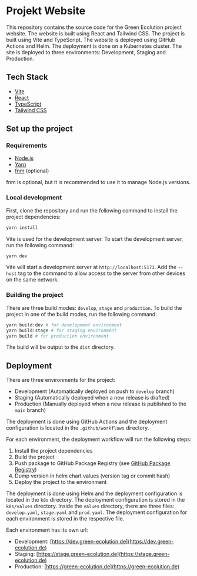 # Projekt Website

This repository contains the source code for the Green Ecolution project website. The website is built using React and Tailwind CSS. The project is built using Vite and TypeScript. The website is deployed using GitHub Actions and Helm. The deployment is done on a Kubernetes cluster. The site is deployed to three environments: Development, Staging and Production.

## Tech Stack

- [Vite](https://vitejs.dev/)
- [React](https://reactjs.org/)
- [TypeScript](https://www.typescriptlang.org/)
- [Tailwind CSS](https://tailwindcss.com/)

## Set up the project

### Requirements

- [Node.js](https://nodejs.org/en)
- [Yarn](https://yarnpkg.com/)
- [fnm](https://github.com/Schniz/fnm) (optional)

fnm is optional, but it is recommended to use it to manage Node.js versions.

### Local development

First, clone the repository and run the following command to install the project dependencies:

```bash
yarn install
```

Vite is used for the development server. To start the development server, run the following command:

```bash
yarn dev
```

Vite will start a development server at `http://localhost:5173`. Add the `--host` tag to the command to allow access to the server from other devices on the same network.

### Building the project

There are three build modes: `develop`, `stage` and `production`. To build the project in one of the build modes, run the following command:

```bash
yarn build:dev # for development environment
yarn build:stage # for staging environment
yarn build # for production environment
```

The build will be output to the `dist` directory.

## Deployment

There are three environments for the project:

- Development (Automatically deployed on push to `develop` branch)
- Staging (Automatically deployed when a new release is drafted)
- Production (Manually deployed when a new release is published to the `main` branch)

The deployment is done using GitHub Actions and the deployment configuration is located in the `.github/workflows` directory.

For each environment, the deployment workflow will run the following steps:

1. Install the project dependencies
2. Build the project
3. Push package to GitHub Package Registry (see [GitHub Package Registry](https://github.com/orgs/SmartCityFlensburg/packages?repo_name=project-website))
4. Dump version in helm chart values (version tag or commit hash)
5. Deploy the project to the environment

The deployment is done using Helm and the deployment configuration is located in the `k8s` directory. The deployment configuration is stored in the `k8s/values` directory. Inside the `values` directory, there are three files: `develop.yaml`, `stage.yaml` and `prod.yaml`. The deployment configuration for each environment is stored in the respective file.

Each environment has its own url:

- Development: [https://dev.green-ecolution.de](https://dev.green-ecolution.de)
- Staging: [https://stage.green-ecolution.de](https://stage.green-ecolution.de)
- Production: [https://green-ecolution.de](https://green-ecolution.de)
